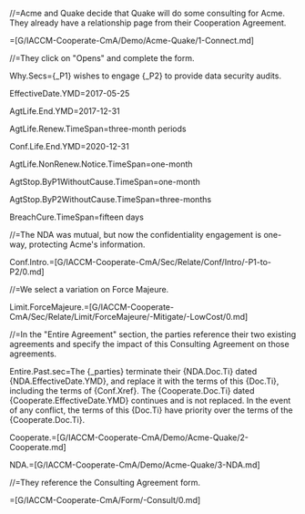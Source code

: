 //=Acme and Quake decide that Quake will do some consulting for Acme.  They already have a relationship page from their Cooperation Agreement.

=[G/IACCM-Cooperate-CmA/Demo/Acme-Quake/1-Connect.md]

//=They click on "Opens" and complete the form.

Why.Secs={_P1} wishes to engage {_P2} to provide data security audits.

EffectiveDate.YMD=2017-05-25

AgtLife.End.YMD=2017-12-31

AgtLife.Renew.TimeSpan=three-month periods

Conf.Life.End.YMD=2020-12-31

AgtLife.NonRenew.Notice.TimeSpan=one-month

AgtStop.ByP1WithoutCause.TimeSpan=one-month

AgtStop.ByP2WithoutCause.TimeSpan=three-months

BreachCure.TimeSpan=fifteen days

//=The NDA was mutual, but now the confidentiality engagement is one-way, protecting Acme's information.

Conf.Intro.=[G/IACCM-Cooperate-CmA/Sec/Relate/Conf/Intro/-P1-to-P2/0.md]

//=We select a variation on Force Majeure.

Limit.ForceMajeure.=[G/IACCM-Cooperate-CmA/Sec/Relate/Limit/ForceMajeure/-Mitigate/-LowCost/0.md]

//=In the "Entire Agreement" section, the parties reference their two existing agreements and specify the impact of this Consulting Agreement on those agreements.

Entire.Past.sec=The {_parties} terminate their {NDA.Doc.Ti} dated {NDA.EffectiveDate.YMD}, and replace it with the terms of this {Doc.Ti}, including the terms of {Conf.Xref}.  The {Cooperate.Doc.Ti} dated {Cooperate.EffectiveDate.YMD} continues and is not replaced.  In the event of any conflict, the terms of this {Doc.Ti} have priority over the terms of the {Cooperate.Doc.Ti}.

Cooperate.=[G/IACCM-Cooperate-CmA/Demo/Acme-Quake/2-Cooperate.md]

NDA.=[G/IACCM-Cooperate-CmA/Demo/Acme-Quake/3-NDA.md]   

//=They reference the Consulting Agreement form.

=[G/IACCM-Cooperate-CmA/Form/-Consult/0.md]